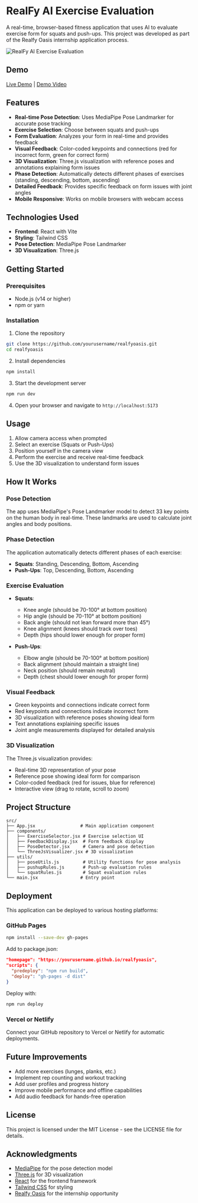 # RealFy AI Exercise Evaluation

A real-time, browser-based fitness application that uses AI to evaluate exercise form for squats and push-ups. This project was developed as part of the Realfy Oasis internship application process.

![RealFy AI Exercise Evaluation](screenshot.png)

## Demo

[Live Demo](https://your-deployment-url.com) | [Demo Video](https://your-video-url.com)

## Features

- **Real-time Pose Detection**: Uses MediaPipe Pose Landmarker for accurate pose tracking
- **Exercise Selection**: Choose between squats and push-ups
- **Form Evaluation**: Analyzes your form in real-time and provides feedback
- **Visual Feedback**: Color-coded keypoints and connections (red for incorrect form, green for correct form)
- **3D Visualization**: Three.js visualization with reference poses and annotations explaining form issues
- **Phase Detection**: Automatically detects different phases of exercises (standing, descending, bottom, ascending)
- **Detailed Feedback**: Provides specific feedback on form issues with joint angles
- **Mobile Responsive**: Works on mobile browsers with webcam access

## Technologies Used

- **Frontend**: React with Vite
- **Styling**: Tailwind CSS
- **Pose Detection**: MediaPipe Pose Landmarker
- **3D Visualization**: Three.js

## Getting Started

### Prerequisites

- Node.js (v14 or higher)
- npm or yarn

### Installation

1. Clone the repository
```bash
git clone https://github.com/yourusername/realfyoasis.git
cd realfyoasis
```

2. Install dependencies
```bash
npm install
```

3. Start the development server
```bash
npm run dev
```

4. Open your browser and navigate to `http://localhost:5173`

## Usage

1. Allow camera access when prompted
2. Select an exercise (Squats or Push-Ups)
3. Position yourself in the camera view
4. Perform the exercise and receive real-time feedback
5. Use the 3D visualization to understand form issues

## How It Works

### Pose Detection
The app uses MediaPipe's Pose Landmarker model to detect 33 key points on the human body in real-time. These landmarks are used to calculate joint angles and body positions.

### Phase Detection
The application automatically detects different phases of each exercise:
- **Squats**: Standing, Descending, Bottom, Ascending
- **Push-Ups**: Top, Descending, Bottom, Ascending

### Exercise Evaluation
- **Squats**:
  - Knee angle (should be 70-100° at bottom position)
  - Hip angle (should be 70-110° at bottom position)
  - Back angle (should not lean forward more than 45°)
  - Knee alignment (knees should track over toes)
  - Depth (hips should lower enough for proper form)

- **Push-Ups**:
  - Elbow angle (should be 70-100° at bottom position)
  - Back alignment (should maintain a straight line)
  - Neck position (should remain neutral)
  - Depth (chest should lower enough for proper form)

### Visual Feedback
- Green keypoints and connections indicate correct form
- Red keypoints and connections indicate incorrect form
- 3D visualization with reference poses showing ideal form
- Text annotations explaining specific issues
- Joint angle measurements displayed for detailed analysis

### 3D Visualization
The Three.js visualization provides:
- Real-time 3D representation of your pose
- Reference pose showing ideal form for comparison
- Color-coded feedback (red for issues, blue for reference)
- Interactive view (drag to rotate, scroll to zoom)

## Project Structure

```
src/
├── App.jsx                 # Main application component
├── components/
│   ├── ExerciseSelector.jsx # Exercise selection UI
│   ├── FeedbackDisplay.jsx  # Form feedback display
│   ├── PoseDetector.jsx     # Camera and pose detection
│   └── ThreeJsVisualizer.jsx # 3D visualization
├── utils/
│   ├── poseUtils.js         # Utility functions for pose analysis
│   ├── pushupRules.js       # Push-up evaluation rules
│   └── squatRules.js        # Squat evaluation rules
└── main.jsx                # Entry point
```

## Deployment

This application can be deployed to various hosting platforms:

### GitHub Pages
```bash
npm install --save-dev gh-pages
```

Add to package.json:
```json
"homepage": "https://yourusername.github.io/realfyoasis",
"scripts": {
  "predeploy": "npm run build",
  "deploy": "gh-pages -d dist"
}
```

Deploy with:
```bash
npm run deploy
```

### Vercel or Netlify
Connect your GitHub repository to Vercel or Netlify for automatic deployments.

## Future Improvements

- Add more exercises (lunges, planks, etc.)
- Implement rep counting and workout tracking
- Add user profiles and progress history
- Improve mobile performance and offline capabilities
- Add audio feedback for hands-free operation

## License

This project is licensed under the MIT License - see the LICENSE file for details.

## Acknowledgments

- [MediaPipe](https://mediapipe.dev/) for the pose detection model
- [Three.js](https://threejs.org/) for 3D visualization
- [React](https://reactjs.org/) for the frontend framework
- [Tailwind CSS](https://tailwindcss.com/) for styling
- [Realfy Oasis](https://realfy.in/) for the internship opportunity
